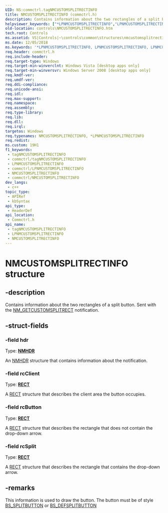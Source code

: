 ```yaml
---
UID: NS:commctrl.tagNMCUSTOMSPLITRECTINFO
title: NMCUSTOMSPLITRECTINFO (commctrl.h)
description: Contains information about the two rectangles of a split button. Sent with the NM_GETCUSTOMSPLITRECT notification.
helpviewer_keywords: ["*LPNMCUSTOMSPLITRECTINFO","LPNMCUSTOMSPLITRECTINFO","LPNMCUSTOMSPLITRECTINFO structure pointer [Windows Controls]","NMCUSTOMSPLITRECTINFO","NMCUSTOMSPLITRECTINFO structure [Windows Controls]","_shell_NMCUSTOMSPLITRECTINFO","_shell_NMCUSTOMSPLITRECTINFO_cpp","commctrl/LPNMCUSTOMSPLITRECTINFO","commctrl/NMCUSTOMSPLITRECTINFO","controls.NMCUSTOMSPLITRECTINFO","controls._shell_NMCUSTOMSPLITRECTINFO"]
old-location: controls\NMCUSTOMSPLITRECTINFO.htm
tech.root: Controls
ms.assetid: VS|Controls|~\controls\common\structures\nmcustomsplitrectinfo.htm
ms.date: 12/05/2018
ms.keywords: '*LPNMCUSTOMSPLITRECTINFO, LPNMCUSTOMSPLITRECTINFO, LPNMCUSTOMSPLITRECTINFO structure pointer [Windows Controls], NMCUSTOMSPLITRECTINFO, NMCUSTOMSPLITRECTINFO structure [Windows Controls], _shell_NMCUSTOMSPLITRECTINFO, _shell_NMCUSTOMSPLITRECTINFO_cpp, commctrl/LPNMCUSTOMSPLITRECTINFO, commctrl/NMCUSTOMSPLITRECTINFO, controls.NMCUSTOMSPLITRECTINFO, controls._shell_NMCUSTOMSPLITRECTINFO'
req.header: commctrl.h
req.include-header: 
req.target-type: Windows
req.target-min-winverclnt: Windows Vista [desktop apps only]
req.target-min-winversvr: Windows Server 2008 [desktop apps only]
req.kmdf-ver: 
req.umdf-ver: 
req.ddi-compliance: 
req.unicode-ansi: 
req.idl: 
req.max-support: 
req.namespace: 
req.assembly: 
req.type-library: 
req.lib: 
req.dll: 
req.irql: 
targetos: Windows
req.typenames: NMCUSTOMSPLITRECTINFO, *LPNMCUSTOMSPLITRECTINFO
req.redist: 
ms.custom: 19H1
f1_keywords:
 - tagNMCUSTOMSPLITRECTINFO
 - commctrl/tagNMCUSTOMSPLITRECTINFO
 - LPNMCUSTOMSPLITRECTINFO
 - commctrl/LPNMCUSTOMSPLITRECTINFO
 - NMCUSTOMSPLITRECTINFO
 - commctrl/NMCUSTOMSPLITRECTINFO
dev_langs:
 - c++
topic_type:
 - APIRef
 - kbSyntax
api_type:
 - HeaderDef
api_location:
 - Commctrl.h
api_name:
 - tagNMCUSTOMSPLITRECTINFO
 - LPNMCUSTOMSPLITRECTINFO
 - NMCUSTOMSPLITRECTINFO
---
```


# NMCUSTOMSPLITRECTINFO structure


## -description

Contains information about the two rectangles of a split button. Sent with the <a href="/windows/desktop/Controls/nm-getcustomsplitrect">NM_GETCUSTOMSPLITRECT</a> notification.

## -struct-fields

### -field hdr

Type: <b><a href="/windows/desktop/api/richedit/ns-richedit-nmhdr">NMHDR</a></b>

An <a href="/windows/desktop/api/richedit/ns-richedit-nmhdr">NMHDR</a> structure that contains information about the notification.

### -field rcClient

Type: <b><a href="/windows/desktop/api/windef/ns-windef-rect">RECT</a></b>

A <a href="/windows/desktop/api/windef/ns-windef-rect">RECT</a> structure that describes the client area the button occupies.

### -field rcButton

Type: <b><a href="/windows/desktop/api/windef/ns-windef-rect">RECT</a></b>

A <a href="/windows/desktop/api/windef/ns-windef-rect">RECT</a> structure that describes the rectangle that does not contain the drop-down arrow.

### -field rcSplit

Type: <b><a href="/windows/desktop/api/windef/ns-windef-rect">RECT</a></b>

A <a href="/windows/desktop/api/windef/ns-windef-rect">RECT</a> structure that describes the rectangle that contains the drop-down arrow.

## -remarks

This information is used to draw the button. The button must be of style <a href="/windows/desktop/Controls/button-styles">BS_SPLITBUTTON</a> or <a href="/windows/desktop/Controls/button-styles">BS_DEFSPLITBUTTON</a>

